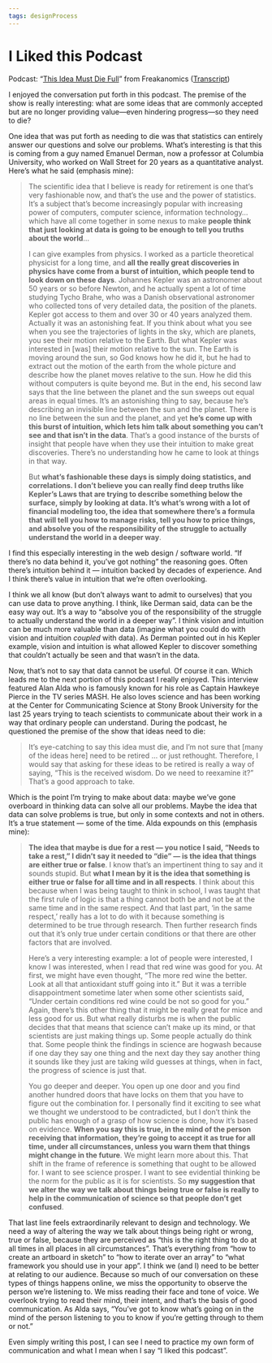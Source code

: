 ```yaml
---
tags: designProcess
---
```


# I Liked this Podcast

Podcast: “[This Idea Must Die Full](http://freakonomics.com/podcast/this-idea-must-die-a-new-freakonomics-radio-podcast/)” from Freakanomics ([Transcript](http://freakonomics.com/2015/03/05/this-idea-must-die-full-transcript/?preview=true))

I enjoyed the conversation put forth in this podcast.  The premise of the show is really interesting: what are some ideas that are commonly accepted but are no longer providing value—even hindering progress—so they need to die?

One idea that was put forth as needing to die was that statistics can entirely answer our questions and solve our problems. What’s interesting is that this is coming from a guy named Emanuel Derman, now a professor at Columbia University, who worked on Wall Street for 20 years as a quantitative analyst. Here’s what he said (emphasis mine):

> The scientific idea that I believe is ready for retirement is one that’s very fashionable now, and that’s the use and the power of statistics. It’s a subject that’s become increasingly popular with increasing power of computers, computer science, information technology…which have all come together in some nexus to make **people think that just looking at data is going to be enough to tell you truths about the world**…  
>   
> I can give examples from physics. I worked as a particle theoretical physicist for a long time, and **all the really great discoveries in physics have come from a burst of intuition, which people tend to look down on these days**. Johannes Kepler was an astronomer about 50 years or so before Newton, and he actually spent a lot of time studying Tycho Brahe, who was a Danish observational astronomer who collected tons of very detailed data, the position of the planets. Kepler got access to them and over 30 or 40 years analyzed them. Actually it was an astonishing feat. If you think about what you see when you see the trajectories of lights in the sky, which are planets, you see their motion relative to the Earth. But what Kepler was interested in [was] their motion relative to the sun. The Earth is moving around the sun, so God knows how he did it, but he had to extract out the motion of the earth from the whole picture and describe how the planet moves relative to the sun. How he did this without computers is quite beyond me. But in the end, his second law says that the line between the planet and the sun sweeps out equal areas in equal times. It’s an astonishing thing to say, because he’s describing an invisible line between the sun and the planet. There is no line between the sun and the planet, and yet **he’s come up with this burst of intuition, which lets him talk about something you can’t see and that isn’t in the data**. That’s a good instance of the bursts of insight that people have when they use their intuition to make great discoveries. There’s no understanding how he came to look at things in that way.  
>   
> But **what’s fashionable these days is simply doing statistics, and correlations. I don’t believe you can really find deep truths like Kepler’s Laws that are trying to describe something below the surface, simply by looking at data. It’s what’s wrong with a lot of financial modeling too, the idea that somewhere there’s a formula that will tell you how to manage risks, tell you how to price things, and absolve you of the responsibility of the struggle to actually understand the world in a deeper way**.  

I find this especially interesting in the web design / software world. “If there’s no data behind it, you’ve got nothing” the reasoning goes. Often there’s intuition behind it — intuition backed by decades of experience. And I think there’s value in intuition that we’re often overlooking. 

I think we all know (but don’t always want to admit to ourselves) that you can use data to prove anything. I think, like Derman said, data can be the easy way out. It’s a way to “absolve you of the responsibility of the struggle to actually understand the world in a deeper way”.  I think vision and intuition can be much more valuable than data (imagine what you could do with vision and intuition *coupled* with data). As Derman pointed out in his Kepler example, vision and intuition is what allowed Kepler to discover something that couldn’t actually be seen and that wasn’t in the data.

Now, that’s not to say that data cannot be useful. Of course it can. Which leads me to the next portion of this podcast I really enjoyed. This interview featured Alan Alda who is famously known for his role as Captain Hawkeye Pierce in the TV series MASH. He also loves science and has been working at the Center for Communicating Science at Stony Brook University for the last 25 years trying to teach scientists to communicate about their work in a way that ordinary people can understand. During the podcast, he questioned the premise of the show that ideas need to die:

> It’s eye-catching to say this idea must die, and I’m not sure that [many of the ideas here] need to be retired … or just rethought. Therefore, I would say that asking for these ideas to be retired is really a way of saying, “This is the received wisdom. Do we need to reexamine it?” That’s a good approach to take.  

Which is the point I’m trying to make about data: maybe we’ve gone overboard in thinking data can solve all our problems. Maybe the idea that data can solve problems is true, but only in some contexts and not in others.   It’s a true statement — some of the time. Alda expounds on this (emphasis mine):

> **The idea that maybe is due for a rest — you notice I said, “Needs to take a rest,” I didn’t say it needed to “die” — is the idea that things are either true or false**. I know that’s an impertinent thing to say and it sounds stupid. But **what I mean by it is the idea that something is either true or false for all time and in all respects**. I think about this because when I was being taught to think in school, I was taught that the first rule of logic is that a thing cannot both be and not be at the same time and in the same respect. And that last part, ‘in the same respect,’ really has a lot to do with it because something is determined to be true through research. Then further research finds out that it’s only true under certain conditions or that there are other factors that are involved.  
>   
> Here’s a very interesting example: a lot of people were interested, I know I was interested, when I read that red wine was good for you. At first, we might have even thought, “The more red wine the better. Look at all that antioxidant stuff going into it.” But it was a terrible disappointment sometime later when some other scientists said, “Under certain conditions red wine could be not so good for you.” Again, there’s this other thing that it might be really great for mice and less good for us. But what really disturbs me is when the public decides that that means that science can’t make up its mind, or that scientists are just making things up. Some people actually do think that. Some people think the findings in science are hogwash because if one day they say one thing and the next day they say another thing it sounds like they just are taking wild guesses at things, when in fact, the progress of science is just that.  
>   
> You go deeper and deeper. You open up one door and you find another hundred doors that have locks on them that you have to figure out the combination for. I personally find it exciting to see what we thought we understood to be contradicted, but I don’t think the public has enough of a grasp of how science is done, how it’s based on evidence. **When you say this is true, in the mind of the person receiving that information, they’re going to accept it as true for all time, under all circumstances, unless you warn them that things might change in the future**. We might learn more about this. That shift in the frame of reference is something that ought to be allowed for. I want to see science prosper. I want to see evidential thinking be the norm for the public as it is for scientists. So **my suggestion that we alter the way we talk about things being true or false is really to help in the communication of science so that people don’t get confused**.  

That last line feels extraordinarily relevant to design and technology.  We need a way of altering the way we talk about things being right or wrong, true or false, because they are perceived as “this is the right thing to do at all times in all places in all circumstances”. That’s everything from “how to create an artboard in sketch” to “how to iterate over an array” to “what framework you should use in your app”. I think we (and I) need to be better at relating to our audience. Because so much of our conversation on these types of things happens online, we miss the opportunity to observe the person we’re listening to. We miss reading their face and tone of voice. We overlook trying to read their mind, their intent, and that’s the basis of good communication. As Alda says, “You’ve got to know what’s going on in the mind of the person listening to you to know if you’re getting through to them or not.”

Even simply writing this post, I can see I need to practice my own form of communication and what I mean when I say “I liked this podcast”.
